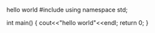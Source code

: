 hello world
#include<iostream>
using namespace std;

int main()
{
  cout<<"hello world"<<endl;
  return 0;
}
